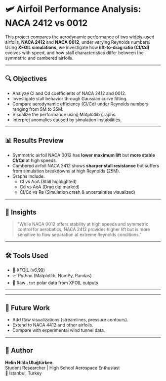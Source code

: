 # 🛩️ Airfoil Performance Analysis: NACA 2412 vs 0012

This project compares the aerodynamic performance of two widely-used airfoils, **NACA 2412** and **NACA 0012**, under varying Reynolds numbers. Using **XFOIL simulations**, we investigate how **lift-to-drag ratio (Cl/Cd)** evolves with speed, and how stall characteristics differ between the symmetric and cambered airfoils.

---

## 🔍 Objectives

- Analyze Cl and Cd coefficients of NACA 2412 and 0012.
- Investigate stall behavior through Gaussian curve fitting.
- Compare aerodynamic efficiency (Cl/Cd) under Reynolds numbers ranging from 5M to 35M.
- Visualize the performance using Matplotlib graphs.
- Interpret anomalies caused by simulation instabilities.

---

## 📊 Results Preview

- Symmetric airfoil NACA 0012 has **lower maximum lift** but **more stable Cl/Cd** at high speeds.
- Cambered airfoil NACA 2412 shows **sharper stall resistance** but suffers from simulation breakdowns at high Reynolds (25M).
- Graphs include:
  - Cl vs AoA (Stall highlighted)
  - Cd vs AoA (Drag dip marked)
  - Cl/Cd vs Re (Simulation crash & uncertainties visualized)

---

## 🧠 Insights

> "While NACA 0012 offers stability at high speeds and symmetric control for aerobatics, NACA 2412 provides higher lift but is more sensitive to flow separation at extreme Reynolds conditions."

---

## 🛠️ Tools Used

- 🧪 XFOIL (v6.99)
- 📈 Python (Matplotlib, NumPy, Pandas)
- 📁 Raw `.txt` polar data from XFOIL outputs

---


---

## 🧪 Future Work

- Add flow visualizations (streamlines, pressure contours).
- Extend to NACA 4412 and other airfoils.
- Compare with experimental wind tunnel data.

---

## 📧 Author

**Helin Hilda Uluğtürken**  
Student Researcher | High School Aerospace Enthusiast  
📍 İstanbul, Turkey  
